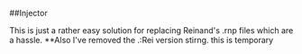 ##Injector

This is just a rather  easy solution for replacing Reinand's .rnp files which are a hassle.
**Also I've removed the .:Rei version stirng. this is temporary
